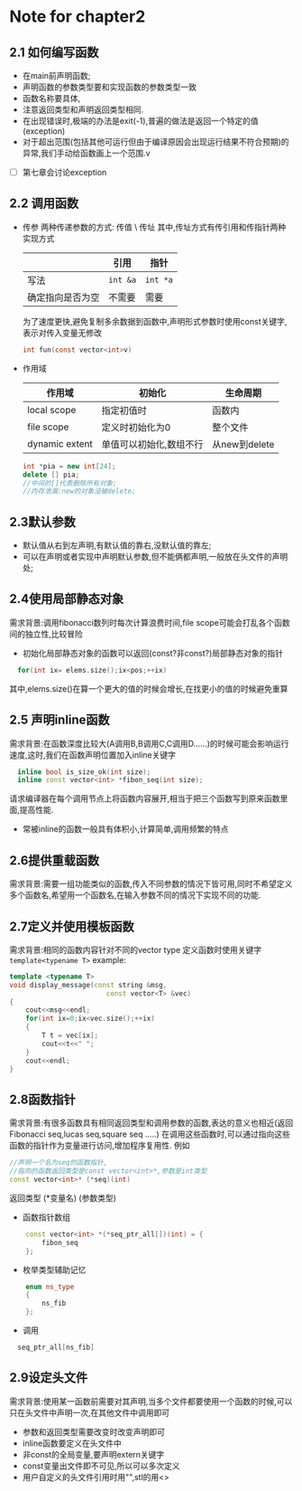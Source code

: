 # Note for chapter2

## 2.1 如何编写函数

- 在main前声明函数;
- 声明函数的参数类型要和实现函数的参数类型一致
- 函数名称要具体,
- 注意返回类型和声明返回类型相同.
- 在出现错误时,极端的办法是exit(-1),普遍的做法是返回一个特定的值(exception)
- 对于超出范围(包括其他可运行但由于编译原因会出现运行结果不符合预期)的异常,我们手动给函数画上一个范围.v
- [ ] 第七章会讨论exception

## 2.2 调用函数

- 传参
    两种传递参数的方式: 传值 \ 传址
    其中,传址方式有传引用和传指针两种实现方式

    | | 引用 | 指针
    ----- | ---- | -----
    写法 | ```int &a``` | ```int *a```
    确定指向是否为空 | 不需要 | 需要 |

    为了速度更快,避免复制多余数据到函数中,声明形式参数时使用const关键字,表示对传入变量无修改

    ```c
    int fun(const vector<int>v)
    ```



- 作用域

  作用域 | 初始化 | 生命周期 |
  ---|---|---
  local scope| 指定初值时 | 函数内
  file scope | 定义时初始化为0 | 整个文件
  dynamic extent | 单值可以初始化,数组不行 | 从new到delete

  ```c++
  int *pia = new int[24];
  delete [] pia;
  //中间的[]代表删除所有对象;
  //内存泄漏:new的对象没被delete;
  ```

## 2.3默认参数

- 默认值从右到左声明,有默认值的靠右,没默认值的靠左;
- 可以在声明或者实现中声明默认参数,但不能俩都声明,一般放在头文件的声明处;
  
## 2.4使用局部静态对象

需求背景:调用fibonacci数列时每次计算浪费时间,file scope可能会打乱各个函数间的独立性,比较冒险

- 初始化局部静态对象的函数可以返回(const?非const?)局部静态对象的指针
  
```cpp
  for(int ix= elems.size();ix<pos;++ix)
```

  其中,elems.size()在算一个更大的值的时候会增长,在找更小的值的时候避免重算

## 2.5 声明inline函数

需求背景:在函数深度比较大(A调用B,B调用C,C调用D......)的时候可能会影响运行速度,这时,我们在函数声明位置加入inline关键字

```cpp
  inline bool is_size_ok(int size);
  inline const vector<int> *fibon_seq(int size);
```

请求编译器在每个调用节点上将函数内容展开,相当于把三个函数写到原来函数里面,提高性能.

- 常被inline的函数一般具有体积小,计算简单,调用频繁的特点

## 2.6提供重载函数

需求背景:需要一组功能类似的函数,传入不同参数的情况下皆可用,同时不希望定义多个函数名,希望用一个函数名,在输入参数不同的情况下实现不同的功能.

## 2.7定义并使用模板函数

需求背景:相同的函数内容针对不同的vector type
定义函数时使用关键字```template<typename T>```
example:

```cpp
template <typename T>
void display_message(const string &msg,
                        const vector<T> &vec)
{
    cout<<msg<<endl;
    for(int ix=0;ix<vec.size();++ix)
    {
        T t = vec[ix];
        cout<<t<<" ";
    }
    cout<<endl;
}
```

## 2.8函数指针

需求背景:有很多函数具有相同返回类型和调用参数的函数,表达的意义也相近(返回Fibonacci seq,lucas seq,square seq .....)
在调用这些函数时,可以通过指向这些函数的指针作为变量进行访问,增加程序复用性.
例如

```cpp
//声明一个名为seq的函数指针,
//指向的函数返回类型是const vector<int>*,参数是int类型
const vector<int>* (*seq)(int)
```

返回类型 (*变量名) (参数类型)

- 函数指针数组

```cpp
    const vector<int> *(*seq_ptr_all[])(int) = {
        fibon_seq
    };
```

- 枚举类型辅助记忆

```cpp
    enum ns_type
    {
        ns_fib
    };
```

- 调用

```cpp
  seq_ptr_all[ns_fib]
```

## 2.9设定头文件

需求背景:使用某一函数前需要对其声明,当多个文件都要使用一个函数的时候,可以只在头文件中声明一次,在其他文件中调用即可

- 参数和返回类型需要改变时改变声明即可
- inline函数要定义在头文件中
- 非const的全局变量,要声明extern关键字
- const变量出文件即不可见,所以可以多次定义
- 用户自定义的头文件引用时用"",stl的用<>